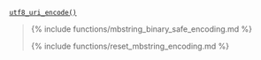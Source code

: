 <p><code><a href="https://developer.wordpress.org/reference/functions/utf8_uri_encode/">utf8_uri_encode()</a></code></p>

<blockquote>

{% include functions/mbstring_binary_safe_encoding.md %}

{% include functions/reset_mbstring_encoding.md %}

</blockquote>
